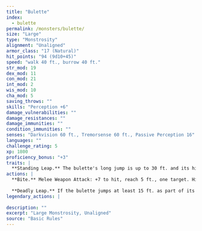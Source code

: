 ```yaml
---
title: "Bulette"
index:
  - bulette
permalink: /monsters/bulette/
size: "Large"
type: "Monstrosity"
alignment: "Unaligned"
armor_class: "17 (Natural)"
hit_points: "94 (9d10+45)"
speed: "walk 40 ft., burrow 40 ft."
str_mod: 19
dex_mod: 11
con_mod: 21
int_mod: 2
wis_mod: 10
cha_mod: 5
saving_throws: ""
skills: "Perception +6"
damage_vulnerabilities: ""
damage_resistances: ""
damage_immunities: ""
condition_immunities: ""
senses: "Darkvision 60 ft., Tremorsense 60 ft., Passive Perception 16"
languages: ""
challenge_rating: 5
xp: 1800
proficiency_bonus: "+3"
traits: |
  **Standing Leap.** The bulette's long jump is up to 30 ft. and its high jump is up to 15 ft., with or without a running start.
actions: |
  **Bite.** Melee Weapon Attack: +7 to hit, reach 5 ft., one target. Hit: 30 (4d12 + 4) piercing damage.
  
  **Deadly Leap.** If the bulette jumps at least 15 ft. as part of its movement, it can then use this action to land on its feet in a space that contains one or more other creatures. Each of those creatures must succeed on a DC 16 Strength or Dexterity saving throw (target's choice) or be knocked prone and take 14 (3d6 + 4) bludgeoning damage plus 14 (3d6 + 4) slashing damage. On a successful save, the creature takes only half the damage, isn't knocked prone, and is pushed 5 ft. out of the bulette's space into an unoccupied space of the creature's choice. If no unoccupied space is within range, the creature instead falls prone in the bulette's space.  
legendary_actions: |
  
description: ""
excerpt: "Large Monstrosity, Unaligned"
source: "Basic Rules"
---
```

